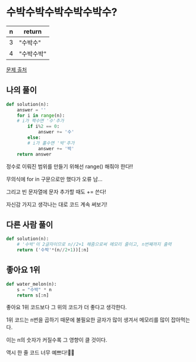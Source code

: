 # 수박수박수박수박수박수?

| n | return |
| --- | --- |
| 3 | "수박수" |
| 4 | "수박수박" |

[문제 출처](https://school.programmers.co.kr/learn/courses/30/lessons/12922)

## 나의 풀이
```python
def solution(n):
    answer = ''
    for i in range(n):
	# i가 짝수면 '수'추가
        if i%2 == 0:
            answer += '수'
        else:
	    # i가 홀수면 '박'추가
            answer += '박'
    return answer
```
정수로 이뤄진 범위를 만들기 위해선 range() 해줘야 한다!!

무의식에 for in 구문으로만 했다가 오류 남...

그리고 빈 문자열에 문자 추가할 때도 += 쓴다!

자신감 가지고 생각나는 대로 코드 계속 써보기!

## 다른 사람 풀이
```python
def solution(n):
    # '수박'이 2글자이므로 n//2+1 해줌으로써 메모리 줄이고, n번째까지 출력
    return ('수박'*(n//2+1))[:n]
```

## 좋아요 1위
```python
def water_melon(n):
    s = "수박" * n
    return s[:n]
```

좋아요 1위 코드보다 그 위의 코드가 더 좋다고 생각한다.

1위 코드는 n번을 곱하기 때문에 불필요한 글자가 많이 생겨서 메모리를 많이 잡아먹는다.

이는 n의 숫자가 커질수록 그 영향이 클 것이다.

역시 한 줄 코드 너무 예쁘다!👏👏